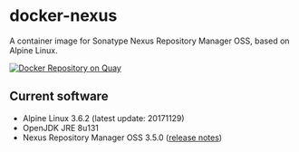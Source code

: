 # docker-nexus
A container image for Sonatype Nexus Repository Manager OSS, based on Alpine Linux.

[![Docker Repository on Quay](https://quay.io/repository/travelaudience/docker-nexus/status "Docker Repository on Quay")](https://quay.io/repository/travelaudience/docker-nexus)

## Current software

* Alpine Linux 3.6.2 (latest update: 20171129)
* OpenJDK JRE 8u131
* Nexus Repository Manager OSS 3.5.0 ([release notes](https://support.sonatype.com/hc/en-us/articles/115010386207-Nexus-Repository-Manager-3-5-0-Release-Notes))
